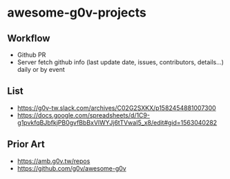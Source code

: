 # awesome-g0v-projects

## Workflow

- Github PR
- Server fetch github info (last update date, issues, contributors, details...) daily or by event

## List

- https://g0v-tw.slack.com/archives/C02G2SXKX/p1582454881007300
- https://docs.google.com/spreadsheets/d/1C9-g1pvkfqBJbfkjPB0gvfBbBxVlWYJj6tTVwaI5_x8/edit#gid=1563040282


## Prior Art

- https://amb.g0v.tw/repos
- https://github.com/g0v/awesome-g0v
